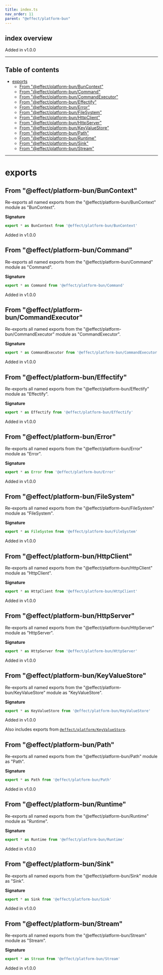 ```yaml
---
title: index.ts
nav_order: 11
parent: "@effect/platform-bun"
---
```


## index overview

Added in v1.0.0

---

<h2 class="text-delta">Table of contents</h2>

- [exports](#exports)
  - [From "@effect/platform-bun/BunContext"](#from-effectplatform-bunbuncontext)
  - [From "@effect/platform-bun/Command"](#from-effectplatform-buncommand)
  - [From "@effect/platform-bun/CommandExecutor"](#from-effectplatform-buncommandexecutor)
  - [From "@effect/platform-bun/Effectify"](#from-effectplatform-buneffectify)
  - [From "@effect/platform-bun/Error"](#from-effectplatform-bunerror)
  - [From "@effect/platform-bun/FileSystem"](#from-effectplatform-bunfilesystem)
  - [From "@effect/platform-bun/HttpClient"](#from-effectplatform-bunhttpclient)
  - [From "@effect/platform-bun/HttpServer"](#from-effectplatform-bunhttpserver)
  - [From "@effect/platform-bun/KeyValueStore"](#from-effectplatform-bunkeyvaluestore)
  - [From "@effect/platform-bun/Path"](#from-effectplatform-bunpath)
  - [From "@effect/platform-bun/Runtime"](#from-effectplatform-bunruntime)
  - [From "@effect/platform-bun/Sink"](#from-effectplatform-bunsink)
  - [From "@effect/platform-bun/Stream"](#from-effectplatform-bunstream)

---

# exports

## From "@effect/platform-bun/BunContext"

Re-exports all named exports from the "@effect/platform-bun/BunContext" module as "BunContext".

**Signature**

```ts
export * as BunContext from '@effect/platform-bun/BunContext'
```

Added in v1.0.0

## From "@effect/platform-bun/Command"

Re-exports all named exports from the "@effect/platform-bun/Command" module as "Command".

**Signature**

```ts
export * as Command from '@effect/platform-bun/Command'
```

Added in v1.0.0

## From "@effect/platform-bun/CommandExecutor"

Re-exports all named exports from the "@effect/platform-bun/CommandExecutor" module as "CommandExecutor".

**Signature**

```ts
export * as CommandExecutor from '@effect/platform-bun/CommandExecutor'
```

Added in v1.0.0

## From "@effect/platform-bun/Effectify"

Re-exports all named exports from the "@effect/platform-bun/Effectify" module as "Effectify".

**Signature**

```ts
export * as Effectify from '@effect/platform-bun/Effectify'
```

Added in v1.0.0

## From "@effect/platform-bun/Error"

Re-exports all named exports from the "@effect/platform-bun/Error" module as "Error".

**Signature**

```ts
export * as Error from '@effect/platform-bun/Error'
```

Added in v1.0.0

## From "@effect/platform-bun/FileSystem"

Re-exports all named exports from the "@effect/platform-bun/FileSystem" module as "FileSystem".

**Signature**

```ts
export * as FileSystem from '@effect/platform-bun/FileSystem'
```

Added in v1.0.0

## From "@effect/platform-bun/HttpClient"

Re-exports all named exports from the "@effect/platform-bun/HttpClient" module as "HttpClient".

**Signature**

```ts
export * as HttpClient from '@effect/platform-bun/HttpClient'
```

Added in v1.0.0

## From "@effect/platform-bun/HttpServer"

Re-exports all named exports from the "@effect/platform-bun/HttpServer" module as "HttpServer".

**Signature**

```ts
export * as HttpServer from '@effect/platform-bun/HttpServer'
```

Added in v1.0.0

## From "@effect/platform-bun/KeyValueStore"

Re-exports all named exports from the "@effect/platform-bun/KeyValueStore" module as "KeyValueStore".

**Signature**

```ts
export * as KeyValueStore from '@effect/platform-bun/KeyValueStore'
```

Added in v1.0.0

Also includes exports from [`@effect/platform/KeyValueStore`](https://effect-ts.github.io/platform/platform/KeyValueStore.ts.html).

## From "@effect/platform-bun/Path"

Re-exports all named exports from the "@effect/platform-bun/Path" module as "Path".

**Signature**

```ts
export * as Path from '@effect/platform-bun/Path'
```

Added in v1.0.0

## From "@effect/platform-bun/Runtime"

Re-exports all named exports from the "@effect/platform-bun/Runtime" module as "Runtime".

**Signature**

```ts
export * as Runtime from '@effect/platform-bun/Runtime'
```

Added in v1.0.0

## From "@effect/platform-bun/Sink"

Re-exports all named exports from the "@effect/platform-bun/Sink" module as "Sink".

**Signature**

```ts
export * as Sink from '@effect/platform-bun/Sink'
```

Added in v1.0.0

## From "@effect/platform-bun/Stream"

Re-exports all named exports from the "@effect/platform-bun/Stream" module as "Stream".

**Signature**

```ts
export * as Stream from '@effect/platform-bun/Stream'
```

Added in v1.0.0

